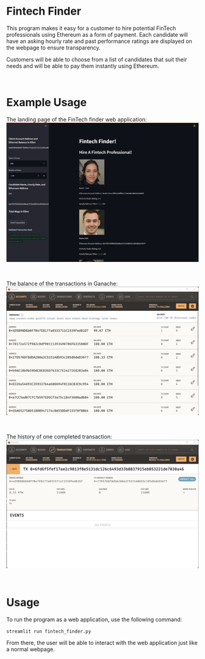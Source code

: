 # Fintech Finder

This program makes it easy for a customer to hire potential FinTech professionals using Ethereum as a form of payment. Each candidate will have an asking hourly rate and past performance ratings are displayed on the webpage to ensure transparency.

Customers will be able to choose from a list of candidates that suit their needs and will be able to pay them instantly using Ethereum.

<br>

# Example Usage

The landing page of the FinTech finder web application:
![streamlit_webpage](./Screenshots/streamlit_webpage.png)

<br>

The balance of the transactions in Ganache:
![ganache_balance](./Screenshots/ganache_balance.png)

<br>

The history of one completed transaction:
![ganache_transaction](./Screenshots/ganache_transactions.png)

<br>

# Usage

To run the program as a web application, use the following command:

```
streamlit run fintech_finder.py
```

From there, the user will be able to interact with the web application just like a normal webpage.
